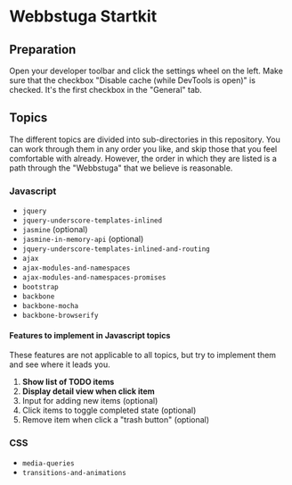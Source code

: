 # Webbstuga Startkit

## Preparation

Open your developer toolbar and click the settings wheel on the left. Make sure that the checkbox "Disable cache (while DevTools is open)" is checked. It's the first checkbox in the "General" tab.

## Topics

The different topics are divided into sub-directories in this repository. You can
work through them in any order you like, and skip those that you feel comfortable
with already. However, the order in which they are listed is a path through the
"Webbstuga" that we believe is reasonable.

### Javascript

*   `jquery`
*   `jquery-underscore-templates-inlined`
*   `jasmine` (optional)
*   `jasmine-in-memory-api` (optional)
*   `jquery-underscore-templates-inlined-and-routing`
*   `ajax`
*   `ajax-modules-and-namespaces`
*   `ajax-modules-and-namespaces-promises`
*   `bootstrap`
*   `backbone`
*   `backbone-mocha`
*   `backbone-browserify`

#### Features to implement in Javascript topics

These features are not applicable to all topics, but try to implement them
and see where it leads you.

1.  **Show list of TODO items**
2.  **Display detail view when click item**
3.  Input for adding new items (optional)
4.  Click items to toggle completed state (optional)
5.  Remove item when click a "trash button" (optional)

### CSS

*   `media-queries`
*   `transitions-and-animations`

